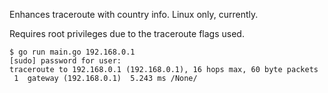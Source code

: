 Enhances traceroute with country info. Linux only, currently.

Requires root privileges due to the traceroute flags used.

```
$ go run main.go 192.168.0.1
[sudo] password for user:
traceroute to 192.168.0.1 (192.168.0.1), 16 hops max, 60 byte packets
 1  gateway (192.168.0.1)  5.243 ms /None/
```
